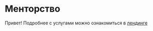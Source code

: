 # Менторство
Привет! Подробнее с услугами можно ознакомиться в [лендинге](https://sites.google.com/view/schmidtml)
